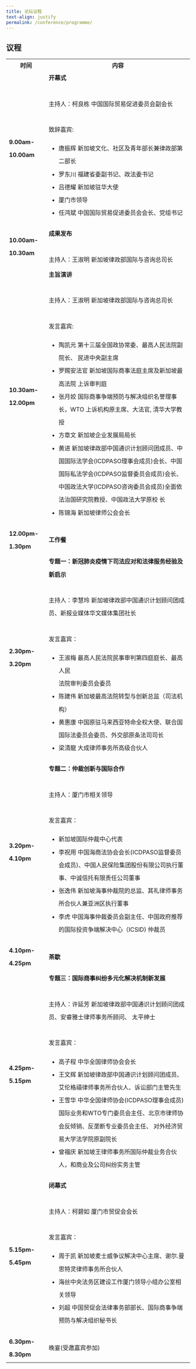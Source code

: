 ```yaml
---
title: 论坛议程
text-align: justify
permalink: /conference/programme/
---
```

<style>
table tr td ul li {
  font-size: 1rem; 
  }
table tr td {
  line-height: 2.2rem;
  }
</style>
## 议程

<table>
    <tr>
      <th>
        <b>时间</b>
      </th>
      <th>
        <b>内容</b>
      </th>
    </tr>
    <tr>
     <td><b> 9.00am-10.00am </b></td>
     <td><b>开幕式</b><br>
        <br>
        主持人：柯良栋 中国国际贸易促进委员会副会长<br>
        <br>
        致辞嘉宾: <br>
        <ul>
          <li>唐振辉 新加坡文化、社区及青年部长兼律政部第二部长 </li>
          <li>罗东川 福建省委副书记、政法委书记</li>
          <li>吕德耀 新加坡驻华大使</li>
          <li>厦门市领导</li>
          <li>任鸿斌 中国国际贸易促进委员会会长、党组书记</li>
        </ul>
      </td>
    </tr>
    <tr>
      <td><b>10.00am-10.30am</b></td>
      <td><b>成果发布</b><br>
      <br>
      主持人：王淑明 新加坡律政部国际与咨询总司长
      </td>
     </tr>
     <tr>
        <td><b>10.30am-12.00pm</b></td>
       <td><b>主旨演讲</b><br>
         <br>
         主持人：王淑明 新加坡律政部国际与咨询总司长<br>
        <br>
        发言嘉宾: <br>
        <ul>
          <li>陶凯元 第十三届全国政协常委、最高人民法院副院长、  
            民进中央副主席</li>
          <li>罗赐安法官 新加坡国际商事法庭主席及新加坡最高法院  
            上诉审判庭</li>
          <li>张月姣 国际商事争端预防与解决组织名誉理事长，WTO  
            上诉机构原主席、大法官, 清华大学教授</li>
          <li>方章文 新加坡企业发展局局长</li>
          <li>黄进  新加坡律政部中国通识计划顾问团成员、中国国际法学会(ICDPASO理事会成员)会长、中国国际私法学会(ICDPASO监督委员会成员)会长、  
            中国政法大学(ICDPASO咨询委员会成员)全面依法治国研究院教授、中国政法大学原校  
            长</li>
          <li>陈锦海 新加坡律师公会会长</li>
        </ul>
       </td>
      </tr>
      <tr>
        <td><b>12.00pm-1.30pm</b></td>
        <td><b>工作餐</b><br>
      </tr>
      <tr>
         <td><b>2.30pm-3.20pm</b></td>
         <td><b>专题一：新冠肺炎疫情下司法应对和法律服务经验及新启示</b><br>
           <br>
           主持人：李慧玲 新加坡律政部中国通识计划顾问团成员、新报业媒体华文媒体集团社长<br>
           <br>
           发言嘉宾：<br>
           <ul>
             <li>王淑梅 最高人民法院民事审判第四庭庭长、最高人民<br>
               法院审判委员会委员</li>
             <li>陈建伟 新加坡最高法院转型与创新总监（司法机构）</li>
             <li>黄惠康 中国原驻马来西亚特命全权大使、联合国国际法委员会委员、外交部原条法司司长</li>
             <li>梁清龍 大成律师事务所高级合伙人</li>
           </ul>
           </td>
         </tr>
         <tr>
            <td><b>3.20pm-4.10pm</b></td>
             <td><b>专题二：仲裁创新与国际合作</b><br>
               <br>
               主持人：厦门市相关领导<br>
               <br>
               发言嘉宾：<br>
               <ul>
                 <li>新加坡国际仲裁中心代表</li>
                 <li>李祝用 中国海商法协会会长(ICDPASO监督委员会成员)、中国人民保险集团股份有限公司执行董事、中诚信托有限责任公司董事</li>
                 <li>张逸伟 新加坡海事仲裁院的总监、其礼律师事务所合伙人兼亚洲区执行董事</li>
                 <li>李虎  中国海事仲裁委员会副主任、中国政府推荐的国际投资争端解决中心（ICSID) 仲裁员</li>
              </ul>
           </td>
        </tr>
        <tr>
        <td><b>4.10pm-4.25pm</b></td>
        <td><b>茶歇</b><br>
        </tr>
        <tr>
          <td><b>4.25pm-5.15pm</b></td>
          <td><b>专题三：国际商事纠纷多元化解决机制新发展</b><br>
            <br>
            主持人：许延芳 新加坡律政部中国通识计划顾问团成员、安睿雅士律师事务所顾问、 太平绅士<br>
            <br>
            发言嘉宾：<br>
            <ul>
              <li>高子程 中华全国律师协会会长</li>
              <li>王文辉  新加坡律政部中国通识计划顾问团成员、艾伦格禧律师事务所合伙人、诉讼部门主管先生</li>
              <li>王雪华 中华全国律师协会(ICDPASO理事会成员)国际业务和WTO专门委员会主任、北京市律师协会反倾销、反垄断专业委员会主任、  
                对外经济贸易大学法学院原副院长</li>
              <li>曾福庆 新加坡王律师事务所国际仲裁业务合伙人，和商业及公司纠纷实务主管</li>
            </ul>
           </td>
         </tr>
         <tr>
           <td><b>5.15pm-5.45pm</b></td>
           <td><b>闭幕式</b><br>
             <br>
             主持人：柯碧如 厦门市贸促会会长<br>
             <br>
             发言嘉宾：<br>
             <ul>
               <li>周于凯 新加坡麦士威争议解决中心主席、谢尔.曼思特灵律师事务所合伙人</li>
               <li>海丝中央法务区建设工作厦门领导小组办公室相关领导</li>
               <li>刘超  中国贸促会法律事务部部长、国际商事争端预防与解决组织秘书长</li>
             </ul>
            </td>
           </tr>
           <tr>
             <td><b>6.30pm-8.30pm</b></td>
             <td>晚宴(受邀嘉宾参加)</td>
           </tr>
   </table>
